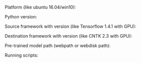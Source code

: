 Platform (like ubuntu 16.04/win10):

Python version:

Source framework with version (like Tensorflow 1.4.1 with GPU):

Destination framework with version (like CNTK 2.3 with GPU):

Pre-trained model path (webpath or webdisk path):

Running scripts:
